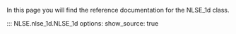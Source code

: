 In this page you will find the reference documentation for the NLSE_1d class.

::: NLSE.nlse_1d.NLSE_1d
    options:
      show_source: true